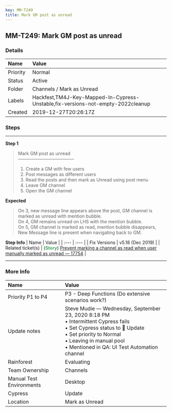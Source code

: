 ```yaml
---
key: MM-T249
title: Mark GM post as unread
---
```


## MM-T249: Mark GM post as unread

### Details

| Name     | Value                                                                           |
| :------- | :------------------------------------------------------------------------------ |
| Priority | Normal                                                                          |
| Status   | Active                                                                          |
| Folder   | Channels / Mark as Unread                                                       |
| Labels   | Hackfest,TM4J-Key-Mapped-In-Cypress-Unstable,fix-versions-not-empty-2022cleanup |
| Created  | 2019-12-27T20:26:17Z                                                            |

### Steps

<hr/>

**Step 1**

> <article>Mark GM post as unread<br />–––––––––––––––––––––––––<br /><ol><li>Create a GM with few users</li><li>Post messages as different users</li><li>Read the posts and then mark as Unread using post menu</li><li>Leave GM channel</li><li>Open the GM channel</li></ol></article>

**Expected**

> <article>On 3, new message line appears above the post, GM channel is marked as unread with mention bubble.<br />On 4, GM remains unread on LHS with the mention bubble.<br />On 5, GM channel is marked as read, mention bubble disappears, New Message line is present when navigating back to GM.</article>

**Step Info**
| Name | Value |
| :--- | :--- |
| Fix Versions | v5.18 (Dec 2019) |
| Related ticket(s) | (<strong><span style="color:rgb(65, 168, 95)">Story</span></strong>) <a href="https://mattermost.atlassian.net/browse/MM-17754">Prevent marking a channel as read when user manually marked as unread — 17754</a> |

<hr/>

### More Info

| Name                     | Value                                                                                                                                                                                                                            |
| :----------------------- | :------------------------------------------------------------------------------------------------------------------------------------------------------------------------------------------------------------------------------- |
| Priority P1 to P4        | P3 - Deep Functions (Do extensive scenarios work?)                                                                                                                                                                               |
| Update notes             | Steve Mudie — Wednesday, September 23, 2020 8:18 PM<br>• Intermittent Cypress fails<br>• Set Cypress status to 🔧 Update<br>• Set priority to Normal<br>• Leaving in manual pool<br>• Mentioned in QA: UI Test Automation channel |
| Rainforest               | Evaluating                                                                                                                                                                                                                       |
| Team Ownership           | Channels                                                                                                                                                                                                                         |
| Manual Test Environments | Desktop                                                                                                                                                                                                                          |
| Cypress                  | Update                                                                                                                                                                                                                           |
| Location                 | Mark as Unread                                                                                                                                                                                                                   |
